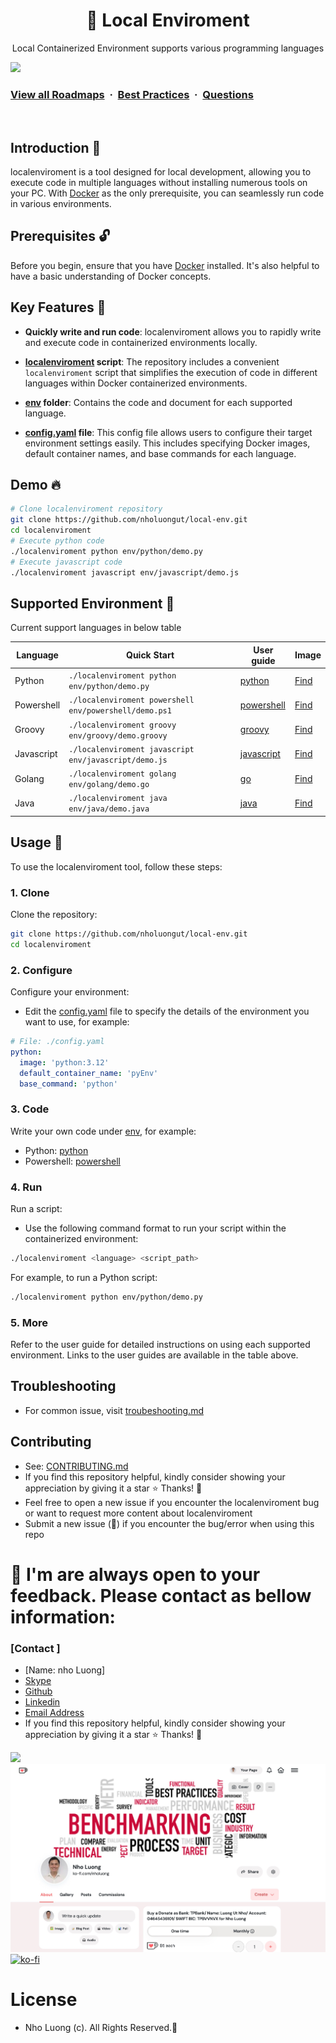 <h1 align="center">🐳 Local Enviroment</h1>

<p align="center">Local Containerized Environment supports various programming languages</p>

![](https://i.imgur.com/waxVImv.png)
### [View all Roadmaps](https://github.com/nholuongut/all-roadmaps) &nbsp;&middot;&nbsp; [Best Practices](https://github.com/nholuongut/all-roadmaps/blob/main/public/best-practices/) &nbsp;&middot;&nbsp; [Questions](https://www.linkedin.com/in/nholuong/)
<br/>

## Introduction 👋

localenviroment is a tool designed for local development, allowing you to execute code in multiple languages without installing numerous tools on your PC. With [Docker](https://www.docker.com/) as the only prerequisite, you can seamlessly run code in various environments.

## Prerequisites 🔓

Before you begin, ensure that you have [Docker](https://docs.docker.com/engine/install/) installed. It's also helpful to have a basic understanding of Docker concepts.

## Key Features 🚀

- **Quickly write and run code**: localenviroment allows you to rapidly write and execute code in containerized environments locally.

- **[localenviroment](./localenviroment) script**: The repository includes a convenient `localenviroment` script that simplifies the execution of code in different languages within Docker containerized environments.

- **[env](./env/) folder**: Contains the code and document for each supported language.

- **[config.yaml](./config.yaml) file**: This config file allows users to configure their target environment settings easily. This includes specifying Docker images, default container names, and base commands for each language.

## Demo 🔥

```bash
# Clone localenviroment repository
git clone https://github.com/nholuongut/local-env.git
cd localenviroment
# Execute python code
./localenviroment python env/python/demo.py
# Execute javascript code
./localenviroment javascript env/javascript/demo.js	
```

## Supported Environment 🚀

Current support languages in below table

| Language   | Quick Start                                     | User guide                      | Image                                                 |
| ---------- | ----------------------------------------------- | ------------------------------- | ----------------------------------------------------- |
| Python     | `./localenviroment python env/python/demo.py`          | [python](./env/python/)         | [Find](https://hub.docker.com/_/python)               |
| Powershell | `./localenviroment powershell env/powershell/demo.ps1` | [powershell](./env/powershell/) | [Find](https://hub.docker.com/_/microsoft-powershell) |
| Groovy     | `./localenviroment groovy env/groovy/demo.groovy`      | [groovy](./env/groovy/)         | [Find](https://hub.docker.com/_/groovy)               |
| Javascript | `./localenviroment javascript env/javascript/demo.js`  | [javascript](./env/javascript/) | [Find](https://hub.docker.com/_/node/)                |
| Golang     | `./localenviroment golang env/golang/demo.go`          | [go](./env/golang/)             | [Find](https://hub.docker.com/_/golang/)              |
| Java       | `./localenviroment java env/java/demo.java`            | [java](./env/java/)             | [Find](https://hub.docker.com/_/openjdk)              |

## Usage 📖

To use the localenviroment tool, follow these steps:

### 1. Clone

Clone the repository:

```bash
git clone https://github.com/nholuongut/local-env.git
cd localenviroment
```

### 2. Configure

Configure your environment:

- Edit the [config.yaml](config.yaml) file to specify the details of the environment you want to use, for example:

```yaml
# File: ./config.yaml
python:
  image: 'python:3.12'
  default_container_name: 'pyEnv'
  base_command: 'python'
```

### 3. Code

Write your own code under [env](./env/), for example:

- Python: [python](./env/python/)
- Powershell: [powershell](./env/powershell/)

### 4. Run

Run a script:

- Use the following command format to run your script within the containerized environment:

```bash
./localenviroment <language> <script_path>
```

For example, to run a Python script:

```bash
./localenviroment python env/python/demo.py
```

### 5. More

Refer to the user guide for detailed instructions on using each supported environment. Links to the user guides are available in the table above.

## Troubleshooting

- For common issue, visit [troubeshooting.md](./docs/troubeshooting.md)

## Contributing
- See: [CONTRIBUTING.md](./CONTRIBUTING.md)
- If you find this repository helpful, kindly consider showing your appreciation by giving it a star ⭐ Thanks! 💖
- Feel free to open a new issue if you encounter the localenviroment bug or want to request more content about localenviroment
- Submit a new issue (🐛) if you encounter the bug/error when using this repo

# 🚀 I'm are always open to your feedback.  Please contact as bellow information:
### [Contact ]
* [Name: nho Luong]
* [Skype](luongutnho_skype)
* [Github](https://github.com/nholuongut/)
* [Linkedin](https://www.linkedin.com/in/nholuong/)
* [Email Address](luongutnho@hotmail.com)
* If you find this repository helpful, kindly consider showing your appreciation by giving it a star ⭐ Thanks! 💖

![](https://i.imgur.com/waxVImv.png)
![](Donate.png)
[![ko-fi](https://ko-fi.com/img/githubbutton_sm.svg)](https://ko-fi.com/nholuong)

# License
* Nho Luong (c). All Rights Reserved.🌟